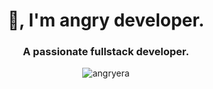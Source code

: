 <h1 align="center">👋, I'm angry developer.</h1>
<h3 align="center">A passionate fullstack developer.</h3>

<p align="center"><img align="center" src="https://github-readme-streak-stats.herokuapp.com/?user=angryera&" alt="angryera" /></p>
